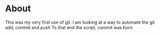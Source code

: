 # About
This was my very first use of git.
I am looking at a way to automate the git add, commit and push
To that end the script, commit was born

